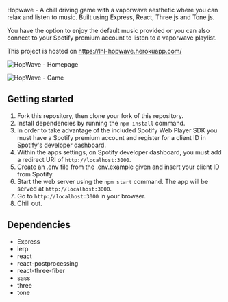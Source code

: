 Hopwave - A chill driving game with a vaporwave aesthetic where you can relax and listen to music. Built using Express, React, Three.js and Tone.js.

You have the option to enjoy the default music provided or you can also connect to your Spotify premium account to listen to a vaporwave playlist.

This project is hosted on https://lhl-hopwave.herokuapp.com/

![HopWave - Homepage](https://github.com/seanssullivan/hopwave-game/blob/master/docs/screenshots/HopwaveLogo.gif?raw=true)

![HopWave - Game](https://github.com/seanssullivan/hopwave-game/blob/master/docs/screenshots/driving.gif?raw=true)

## Getting started

1. Fork this repository, then clone your fork of this repository.
2. Install dependencies by running the `npm install` command.
3. In order to take advantage of the included Spotify Web Player SDK you must have a Spotify premium account and register for a client ID in Spotify's developer dashboard.
4. Within the apps settings, on Spotify developer dashboard, you must add a redirect URI of `http://localhost:3000`.
5. Create an .env file from the .env.example given and insert your client ID from Spotify.
6. Start the web server using the `npm start` command. The app will be served at `http://localhost:3000`.
7. Go to `http://localhost:3000` in your browser.
8. Chill out.

## Dependencies

- Express
- lerp
- react
- react-postprocessing
- react-three-fiber
- sass
- three
- tone
